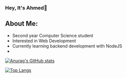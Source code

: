 ### Hey, It's Ahmed👋
## About Me:
- Second year Computer Science student
- Interested in Web Development
- Currently learning backend development with NodeJS
- 
[![Anurag's GitHub stats](https://github-readme-stats.vercel.app/api?username=SilverBullet19&theme=dark)](https://github.com/anuraghazra/github-readme-stats)

[![Top Langs](https://github-readme-stats.vercel.app/api/top-langs/?username=SilverBullet19&theme=dark)](https://github.com/anuraghazra/github-readme-stats)
